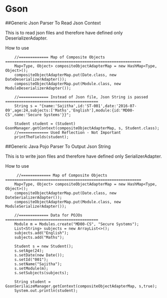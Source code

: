 # Gson
##Generic Json Parser To Read Json Context

This is to read json files and therefore have defined only DeserializerAdapter.

How to use

        //============= Map of Composite Objects ============================================================
        Map<Type, Object> compositeObjectAdapterMap = new HashMap<Type, Object>();
        compositeObjectAdapterMap.put(Date.class, new DateDeserializerAdapter());
        compositeObjectAdapterMap.put(Module.class, new ModuleDeserializerAdapter());

        //============= Instead of Json file, Json String is passed =========================================
        String s = "{name:'Sajitha',id:'ST-001',date:'2016-07-09',age:24,subjects:['Maths','English'],module:{id:'MD00-CS',name:'Secure Systems'}}";

        Student student = (Student) GsonManager.getContext(compositeObjectAdapterMap, s, Student.class);
        //============= Used Reflection - Not Important
        printTheFields(student);

##Generic Java Pojo Parser To Output Json String

This is to write json files and therefore have defined only SerializerAdapter.

How to use

         //============= Map of Composite Objects ============================================================
        Map<Type, Object> compositeObjectAdapterMap = new HashMap<Type, Object>();
        compositeObjectAdapterMap.put(Date.class, new DateSerializerAdapter());
        compositeObjectAdapterMap.put(Module.class, new ModuleSerializerAdapter());

        //============= Data for POJOs =========================================
        Module m = Modules.create("MD00-CS", "Secure Systems");
        List<String> subjects = new ArrayList<>();
        subjects.add("English");
        subjects.add("Maths");

        Student s = new Student();
        s.setAge(24);
        s.setDate(new Date());
        s.setId("001");
        s.setName("Sajitha");
        s.setModule(m);
        s.setSubjects(subjects);

        String student = GsonSerilaizeManager.getContext(compositeObjectAdapterMap, s,true);
        System.out.println(student);
